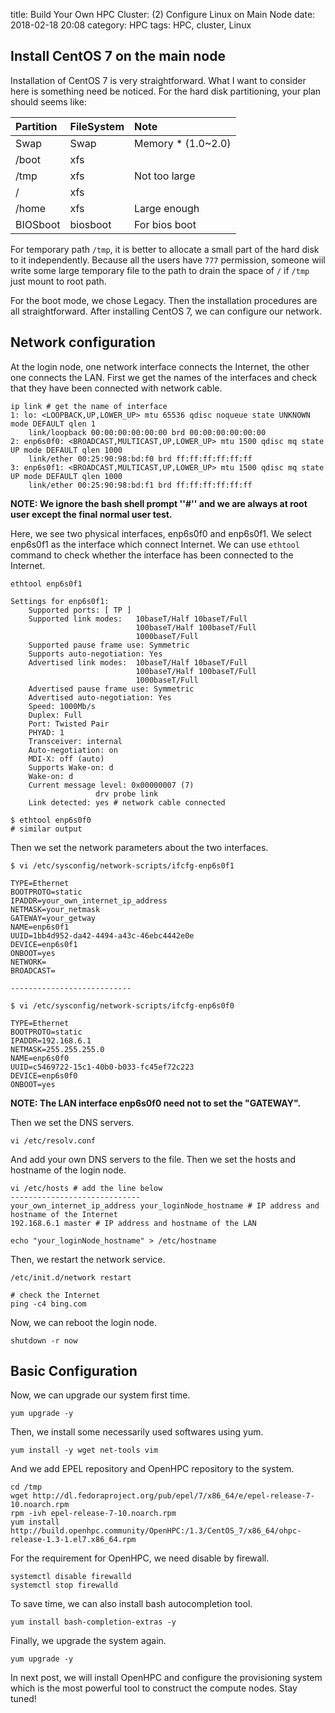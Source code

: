 title: Build Your Own HPC Cluster: (2) Configure Linux on Main Node
date: 2018-02-18 20:08
category: HPC
tags: HPC, cluster, Linux

## Install CentOS 7 on the main node
Installation of CentOS 7 is very straightforward. What I want to consider here is something need be noticed. For the hard disk partitioning, your plan should seems like:

| Partition | FileSystem | Note               |
| :-------- | :--------- | :----------------  |
| Swap      | Swap       | Memory * (1.0~2.0) |
| /boot     | xfs        |                    |
| /tmp      | xfs        | Not too large      |
| /         | xfs        |                    |
| /home     | xfs        | Large enough       |
| BIOSboot  | biosboot   | For bios boot      |

For temporary path `/tmp`, it is better to allocate a small part of the hard disk to it independently. Because all the users have `777` permission, someone wiil write some large temporary file to the path to drain the space of `/` if `/tmp` just mount to root path.

For the boot mode, we chose Legacy. Then the installation procedures are all straightforward. After installing CentOS 7, we can configure our network.

## Network configuration
At the login node, one network interface connects the Internet, the other one connects the LAN. First we get the names of the interfaces and check that they have been connected with network cable.

```shell
ip link # get the name of interface
1: lo: <LOOPBACK,UP,LOWER_UP> mtu 65536 qdisc noqueue state UNKNOWN mode DEFAULT qlen 1
    link/loopback 00:00:00:00:00:00 brd 00:00:00:00:00:00
2: enp6s0f0: <BROADCAST,MULTICAST,UP,LOWER_UP> mtu 1500 qdisc mq state UP mode DEFAULT qlen 1000
    link/ether 00:25:90:98:bd:f0 brd ff:ff:ff:ff:ff:ff
3: enp6s0f1: <BROADCAST,MULTICAST,UP,LOWER_UP> mtu 1500 qdisc mq state UP mode DEFAULT qlen 1000
    link/ether 00:25:90:98:bd:f1 brd ff:ff:ff:ff:ff:ff
```
**NOTE: We ignore the bash shell prompt ''#'' and we are always at root user except the final normal user test.** 

Here, we see two physical interfaces, enp6s0f0 and enp6s0f1. We select enp6s0f1 as the interface which connect Internet. We can use `ethtool` command to check whether the interface has been connected to the Internet.
```shell
ethtool enp6s0f1

Settings for enp6s0f1:
	Supported ports: [ TP ]
	Supported link modes:   10baseT/Half 10baseT/Full
	                        100baseT/Half 100baseT/Full
	                        1000baseT/Full
	Supported pause frame use: Symmetric
	Supports auto-negotiation: Yes
	Advertised link modes:  10baseT/Half 10baseT/Full
	                        100baseT/Half 100baseT/Full
	                        1000baseT/Full
	Advertised pause frame use: Symmetric
	Advertised auto-negotiation: Yes
	Speed: 1000Mb/s
	Duplex: Full
	Port: Twisted Pair
	PHYAD: 1
	Transceiver: internal
	Auto-negotiation: on
	MDI-X: off (auto)
	Supports Wake-on: d
	Wake-on: d
	Current message level: 0x00000007 (7)
			       drv probe link
	Link detected: yes # network cable connected

$ ethtool enp6s0f0
# similar output
```

Then we set the network parameters about the two interfaces.

```shell
$ vi /etc/sysconfig/network-scripts/ifcfg-enp6s0f1

TYPE=Ethernet
BOOTPROTO=static
IPADDR=your_own_internet_ip_address
NETMASK=your_netmask
GATEWAY=your_getway
NAME=enp6s0f1
UUID=1bb4d952-da42-4494-a43c-46ebc4442e0e
DEVICE=enp6s0f1
ONBOOT=yes
NETWORK=
BROADCAST=

---------------------------

$ vi /etc/sysconfig/network-scripts/ifcfg-enp6s0f0

TYPE=Ethernet
BOOTPROTO=static
IPADDR=192.168.6.1
NETMASK=255.255.255.0
NAME=enp6s0f0
UUID=c5469722-15c1-40b0-b033-fc45ef72c223
DEVICE=enp6s0f0
ONBOOT=yes
```

**NOTE: The LAN interface enp6s0f0 need not to set the "GATEWAY".**

Then we set the DNS servers.
```shell
vi /etc/resolv.conf
```
And add your own DNS servers to the file. Then we set the hosts and hostname of the login node. 

```shell
vi /etc/hosts # add the line below
-----------------------------
your_own_internet_ip_address your_loginNode_hostname # IP address and hostname of the Internet
192.168.6.1 master # IP address and hostname of the LAN

echo "your_loginNode_hostname" > /etc/hostname
```
Then, we restart the network service.
```shell
/etc/init.d/network restart

# check the Internet
ping -c4 bing.com
```
Now, we can reboot the login node.
```shell
shutdown -r now
```

## Basic Configuration
Now, we can upgrade our system first time.
```shell
yum upgrade -y
```
Then, we install some necessarily used softwares using yum.
```Shell
yum install -y wget net-tools vim
```
And we add EPEL repository and OpenHPC repository to the system.
```shell
cd /tmp
wget http://dl.fedoraproject.org/pub/epel/7/x86_64/e/epel-release-7-10.noarch.rpm
rpm -ivh epel-release-7-10.noarch.rpm
yum install http://build.openhpc.community/OpenHPC:/1.3/CentOS_7/x86_64/ohpc-release-1.3-1.el7.x86_64.rpm
```

For the requirement for OpenHPC, we need disable by firewall.
```shell
systemctl disable firewalld
systemctl stop firewalld
```
To save time, we can also install bash autocompletion tool.
```shell
yum install bash-completion-extras -y
```

Finally, we upgrade the system again. 
```shell
yum upgrade -y
```

In next post, we will install OpenHPC and configure the provisioning system which is the most powerful tool to construct the compute nodes. Stay tuned! 
